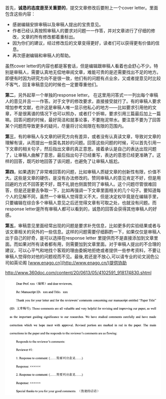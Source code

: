 首先，**诚恳的态度是至关重要的**，提交文章修改后要附上一个cover letter。里面包含这些内容：

- 感谢编辑安排审稿以及审稿人提出的宝贵意见。
- 作者已经认真按照审稿人的要求对问题一一作答，并对文章进行了仔细的修改，文章的所有修改都着重标出。
- 因为你们的建议，经过修改后的文章变得更好，读者们可以获得更有价值的信息。
- 再次感谢编辑和审稿人的帮助。

虽然cover letter的内容也都是客套话，但是编辑跟审稿人看着也会舒心不少。特别是审稿人，需要认真地无偿地审阅文章，难能可贵的是还需要找出不足的地方。即便有时因为研究方向不是很一致，他们有的问题有点业余，又或者提意见时比较不客气，回复审稿意见的时候也一定要尊重他们。

**第二**，另外起草一个单独的response letter。 在这里用问答式一一列出每个审稿人的意见并且一一作答。对于文字的修改要求，直接接受就行了。有的审稿人要求增加参考文献，也许这是审稿人唯一显示他私心的地方——比如要求引用他的文章，不是很离谱的情况下也可以照办，或者打个折嘛，要求引用三篇最后加上一篇嘛。回答问题的时候，最好简洁和就事论事，不要拖泥带水。要注意不要为了回答某个问题而导致更多的疑问，尽量将讨论局限在有限的范围内。

**第三**，有的审稿人与文章的研究方向有差异，或者没有认真读文章，导致对文章的理解有误，从而提出一些莫名其妙的问题。回答这些问题的时候，可以首先引用一下文章的相关句子，然后指出文章的真正意思。接着承认是自己的表达出现问题了，让审稿人曲解了意思，最后指出句子已经重写，表达的意思已经更准确了。这样的回答，既巧妙地回答了该问题，也避免了让审稿人尴尬。

**第四**，如果遇到了非常难回答的问题，比如审稿人质疑文章的创新性有限，价值不大。这些是文章的硬伤，是没有办法修改的。赞同审稿人的意见肯定不好，但是用回避的方式不回答更不好，既不礼貌也侧面赞同了审稿人。这个问题尽管很难回答，但是还是要去争取一下，比如再强调一下文章里面相关的几个句子。要知道每个人的见解不同，虽然一个审稿人觉得意义不大，但是决定权毕竟是在编辑手里，只要编辑在综合多个审稿人意见之后还觉得文章有可取之处，也就没有问题。而response letter是所有审稿人都可以看到的，诚恳的回答会获得其他审稿人的好感。

**第五**，审稿意见里面经常出现的问题是要求补充信息，比如更多的实验结果或者与该文章相关的另外的一些信息。这样的问题需要仔细斟酌一下，如果仅仅是审稿人出于自己的好奇，是可以选择在response letter 里提供而不是直接添加到文章里面。而如果对所有读者都有用，则需要加到文章里面。对于审稿人提出的不合理的建议，可以心平气和地找个客观的理由委婉地拒绝或者提供一些参考资料，不要让审稿人觉得你对他的问题视而不见。最後,若还是不放心,可以请专业的论文润色公司如英论阁 [www.enago.cn](http://www.enago.cn/)提供协助



http://www.360doc.com/content/20/0613/05/4102591_918174830.shtml



![](../../images/20220331-01-回复审稿人意见回信.jpeg)

